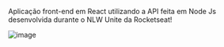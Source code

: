 Aplicação front-end em React utilizando a API feita em Node Js desenvolvida durante o NLW Unite da Rocketseat!

![image](https://github.com/RaulBirlem/nlw-unite/assets/90799852/8beacc0a-3d2d-4d45-9faa-34f2c6ad30a8)
